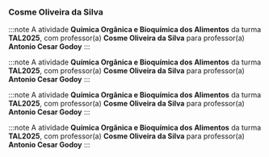 ### Cosme Oliveira da Silva


:::note
A atividade **Química Orgânica e Bioquímica dos Alimentos** da turma **TAL2025**, com professor(a) **Cosme Oliveira da Silva** para professor(a) **Antonio Cesar Godoy**
:::
        


:::note
A atividade **Química Orgânica e Bioquímica dos Alimentos** da turma **TAL2025**, com professor(a) **Cosme Oliveira da Silva** para professor(a) **Antonio Cesar Godoy**
:::
        


:::note
A atividade **Química Orgânica e Bioquímica dos Alimentos** da turma **TAL2025**, com professor(a) **Cosme Oliveira da Silva** para professor(a) **Antonio Cesar Godoy**
:::
        


:::note
A atividade **Química Orgânica e Bioquímica dos Alimentos** da turma **TAL2025**, com professor(a) **Cosme Oliveira da Silva** para professor(a) **Antonio Cesar Godoy**
:::
        

